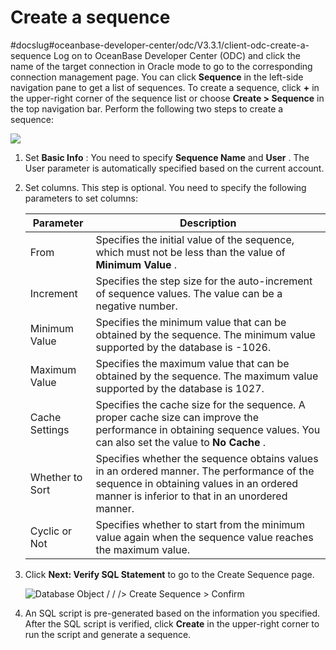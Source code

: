 Create a sequence 
======================================
#docslug#oceanbase-developer-center/odc/V3.3.1/client-odc-create-a-sequence
Log on to OceanBase Developer Center (ODC) and click the name of the target connection in Oracle mode to go to the corresponding connection management page. You can click **Sequence** in the left-side navigation pane to get a list of sequences. To create a sequence, click **+** in the upper-right corner of the sequence list or choose **Create \> Sequence** in the top navigation bar. Perform the following two steps to create a sequence:

![](https://help-static-aliyun-doc.aliyuncs.com/assets/img/en-US/7530269361/p138331.png)

1. Set **Basic Info** : You need to specify **Sequence Name** and **User** . The User parameter is automatically specified based on the current account.

   

2. Set columns. This step is optional. You need to specify the following parameters to set columns:

   

   |    Parameter    |                                                                                       Description                                                                                        |
   |-----------------|------------------------------------------------------------------------------------------------------------------------------------------------------------------------------------------|
   | From            | Specifies the initial value of the sequence, which must not be less than the value of **Minimum Value** .                                                                                |
   | Increment       | Specifies the step size for the auto-increment of sequence values. The value can be a negative number.                                                                                   |
   | Minimum Value   | Specifies the minimum value that can be obtained by the sequence. The minimum value supported by the database is -1026.                                                                  |
   | Maximum Value   | Specifies the maximum value that can be obtained by the sequence. The maximum value supported by the database is 1027.                                                                   |
   | Cache Settings  | Specifies the cache size for the sequence. A proper cache size can improve the performance in obtaining sequence values. You can also set the value to **No Cache** .                    |
   | Whether to Sort | Specifies whether the sequence obtains values in an ordered manner. The performance of the sequence in obtaining values in an ordered manner is inferior to that in an unordered manner. |
   | Cyclic or Not   | Specifies whether to start from the minimum value again when the sequence value reaches the maximum value.                                                                               |

   

3. Click **Next: Verify SQL Statement** to go to the Create Sequence page. 

   ![Database Object / / /> Create Sequence > Confirm](https://help-static-aliyun-doc.aliyuncs.com/assets/img/en-US/0582659361/p326072.png)
   

4. An SQL script is pre-generated based on the information you specified. After the SQL script is verified, click **Create** in the upper-right corner to run the script and generate a sequence.

   



